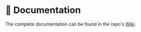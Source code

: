 # 📕 Documentation

The complete documentation can be found in the repo's [Wiki](https://github.com/sebivenlo/esd-2024-kubernetes/wiki). 
